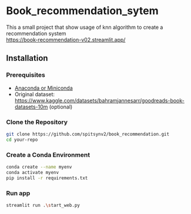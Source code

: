 # Book_recommendation_sytem

This a small project that show usage of knn algorithm to create a recommendation system <br/>
https://book-recommendation-v02.streamlit.app/

## Installation

### Prerequisites

- [Anaconda or Miniconda](https://docs.conda.io/projects/conda/en/latest/user-guide/install/index.html)
- Original dataset: https://www.kaggle.com/datasets/bahramjannesarr/goodreads-book-datasets-10m (optional)

### Clone the Repository

```bash
git clone https://github.com/spitsynv2/book_recommendation.git
cd your-repo
```

### Create a Conda Environment

```bash
conda create --name myenv
conda activate myenv
pip install -r requirements.txt
```

### Run app
```bash
streamlit run .\start_web.py
```
